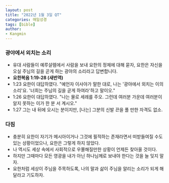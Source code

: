 ```yaml
---
layout: post
title: "2022년 1월 3일 QT"
categories: 매일성경
tags: [bible]
author:
- Kangmin
---
```


### 광야에서 외치는 소리
- 유대 사람들이 예루살렘에서 사람을 보내 요한의 정체에 대해 묻자, 요한은 자신을 오실 주님의 길을 곧게 하는 광야의 소리라고 답변합니다.
- **요한복음 1:19-28 (새번역)**
- 1:23 요한이 대답하였다. "예언자 이사야가 말한 대로, 나는 '광야에서 외치는 이의 소리'요. '너희는 주님의 길을 곧게 하여라'하고 말이오."
- 1:26 요한이 대답하였다. "나는 물로 세례를 주오. 그런데 여러분 가운데 여러분이 알지 못하는 이가 한 분 서 계시오."
- 1:27 그는 내 뒤에 오시는 분이지만, [나는] 그분의 신발 끈을 풀 만한 자격도 없소.

### 다짐
- 충분히 요한이 자기가 메시아이거나 그것에 필적하는 존재라면서 떠받들여질 수도 있는 상황이었으나, 요한은 그렇게 하지 않았다.
- 나 역시도 세상 속에서 사회적으로 우쭐해질만한 상황이 언제든 찾아올 것이다.
- 하지만 그때마다 모든 영광을 내가 아닌 하나님께로 보내야 한다는 것을 늘 잊지 말자.
- 요한처럼 세상이 주님을 주목하도록, 나의 말과 삶이 주님을 알리는 소리가 되게 해달라고 기도하자.
